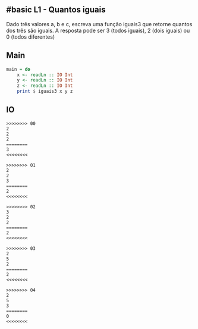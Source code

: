 ## #basic L1 - Quantos iguais

Dado três valores a, b e c, escreva uma função iguais3 que retorne quantos dos três são iguais. A resposta pode ser 3 (todos iguais), 2 (dois iguais) ou 0 (todos diferentes)

## Main

```hs
main = do
    x <- readLn :: IO Int
    y <- readLn :: IO Int
    z <- readLn :: IO Int
    print $ iguais3 x y z
```

## IO

```
>>>>>>>> 00
2
2
2
========
3
<<<<<<<<

>>>>>>>> 01
2
2
3
========
2
<<<<<<<<

>>>>>>>> 02
3
2
2
========
2
<<<<<<<<

>>>>>>>> 03
2
5
2
========
2
<<<<<<<<

>>>>>>>> 04
2
5
3
========
0
<<<<<<<<
```
